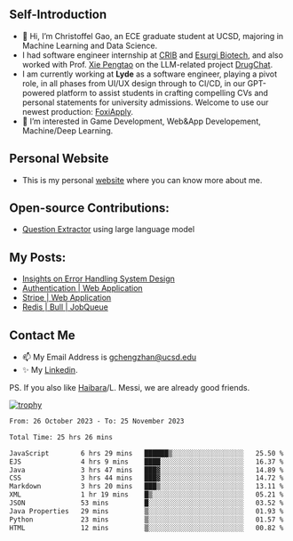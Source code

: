 ## Self-Introduction
- 👋 Hi, I’m Christoffel Gao, an ECE graduate student at UCSD, majoring in Machine Learning and Data Science.
- I had software engineer internship at [CRIB](https://www.linkedin.com/company/trycrib/) and [Esurgi Biotech](https://myesurgi.com/), and also worked with Prof. [Xie Pengtao](https://pengtaoxie.github.io/) on the LLM-related project [DrugChat](https://github.com/UCSD-AI4H/drugchat).
- I am currently working at **Lyde** as a software engineer, playing a pivot role, in all phases from UI/UX design through to CI/CD, in our GPT-powered platform to assist students in crafting compelling CVs and personal statements for university admissions. Welcome to use our newest production: [FoxiApply](https://lyde.io).
- 👀 I’m interested in Game Development, Web&App Developement, Machine/Deep Learning.

## Personal Website
-  This is my personal [website](https://gaochengzhan.netlify.app/) where you can know more about me.

## Open-source Contributions:
- [Question Extractor](https://github.com/nestordemeure/question_extractor) using large language model

## My Posts:
- [Insights on Error Handling System Design](https://gaochengzhan.netlify.app/post/error-handling/)
- [Authentication | Web Application](https://gaochengzhan.netlify.app/post/authentication/)
- [Stripe | Web Application](https://gaochengzhan.netlify.app/post/stripe/)
- [Redis | Bull | JobQueue](https://gaochengzhan.netlify.app/post/job-queue/)

## Contact Me
- 📫 My Email Address is gchengzhan@ucsd.edu
- ✨ My [Linkedin](https://www.linkedin.com/in/chengzhan-christoffel-gao/).

PS. If you also like [Haibara](https://www.detectiveconanworld.com/wiki/Ai_Haibara)/L. Messi, we are already good friends.

[![trophy](https://github-profile-trophy.vercel.app/?username=gaochengzhan&theme=flat&row=1&margin-w=12)](https://github.com/ryo-ma/github-profile-trophy)

<!--START_SECTION:waka-->

```txt
From: 26 October 2023 - To: 25 November 2023

Total Time: 25 hrs 26 mins

JavaScript        6 hrs 29 mins   ██████▒░░░░░░░░░░░░░░░░░░   25.50 %
EJS               4 hrs 9 mins    ████░░░░░░░░░░░░░░░░░░░░░   16.37 %
Java              3 hrs 47 mins   ███▓░░░░░░░░░░░░░░░░░░░░░   14.89 %
CSS               3 hrs 44 mins   ███▓░░░░░░░░░░░░░░░░░░░░░   14.72 %
Markdown          3 hrs 20 mins   ███▒░░░░░░░░░░░░░░░░░░░░░   13.11 %
XML               1 hr 19 mins    █▒░░░░░░░░░░░░░░░░░░░░░░░   05.21 %
JSON              53 mins         █░░░░░░░░░░░░░░░░░░░░░░░░   03.52 %
Java Properties   29 mins         ▒░░░░░░░░░░░░░░░░░░░░░░░░   01.93 %
Python            23 mins         ▒░░░░░░░░░░░░░░░░░░░░░░░░   01.57 %
HTML              12 mins         ▒░░░░░░░░░░░░░░░░░░░░░░░░   00.82 %
```

<!--END_SECTION:waka-->

<!---
gaochengzhan/gaochengzhan is a ✨ special ✨ repository because its `README.md` (this file) appears on your GitHub profile.
You can click the Preview link to take a look at your changes.
--->
